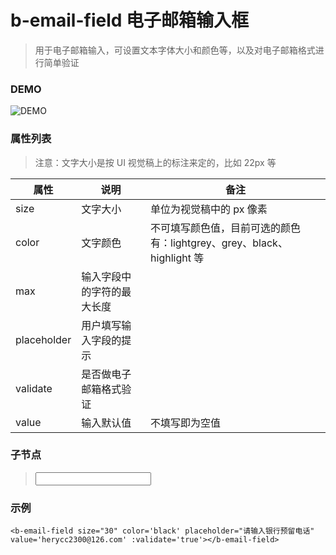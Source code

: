 # b-email-field 电子邮箱输入框
> 用于电子邮箱输入，可设置文本字体大小和颜色等，以及对电子邮箱格式进行简单验证

### DEMO
![DEMO](https://ohc0dpsgs.qnssl.com/image/service/serviceBanner.jpg)

### 属性列表
> 注意：文字大小是按 UI 视觉稿上的标注来定的，比如 22px 等

 属性 | 说明 | 备注 
--- | --- | ---
 size        | 文字大小 | 单位为视觉稿中的 px 像素 
 color       | 文字颜色 | 不可填写颜色值，目前可选的颜色有：lightgrey、grey、black、highlight 等
 max         | 输入字段中的字符的最大长度 
 placeholder | 用户填写输入字段的提示
 validate    | 是否做电子邮箱格式验证
 value       | 输入默认值 | 不填写即为空值   

### 子节点
>  <input/>

### 示例
```
<b-email-field size="30" color='black' placeholder="请输入银行预留电话" value='herycc2300@126.com' :validate='true'></b-email-field>
```
